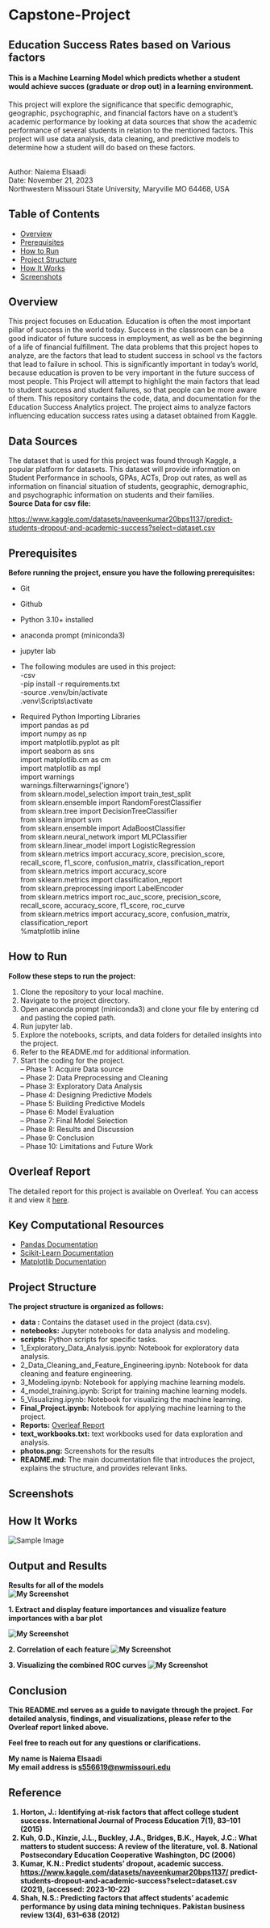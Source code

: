 # Capstone-Project

## Education Success Rates based on Various factors

#### This is a Machine Learning Model which predicts whether a student would achieve succes (graduate or drop out) in a learning environment.


This project will explore the significance that specific demographic, geographic, psychographic, and financial factors have on a student’s academic performance by looking at data sources that show the academic performance of several students in relation to the mentioned factors. This project will use data analysis, data cleaning, and predictive models to determine how a student will do based on these factors.

<br>Author: Naiema Elsaadi
<br>Date: November 21, 2023 
<br>Northwestern Missouri State University, Maryville MO 64468, USA


## Table of Contents

- [Overview](#overview)
- [Prerequisites](#prerequisites)
- [How to Run](#how-to-run)
- [Project Structure](#project-structure)
- [How It Works](#how-it-works)
- [Screenshots](#screenshots)



## Overview

This project focuses on Education. Education is often the most important pillar of success in the world today. Success in the classroom can be a good indicator of future success in employment, as well as be the beginning of a life of financial fulfillment. The data problems that this project hopes to analyze, are the factors that lead to student success in school vs the factors that lead to failure in school. This is significantly important in today’s world, because education is proven to be very important in the future success of most people. This Project will attempt to highlight the main factors that lead to student success and student failures, so that people can be more aware of them.
This repository contains the code, data, and documentation for the Education Success Analytics project. The project aims to analyze factors influencing education success rates using a dataset obtained from Kaggle.

## Data Sources
The dataset that is used for this project was found through Kaggle, a
popular platform for datasets. This dataset will provide information on Student
Performance in schools, GPAs, ACTs, Drop out rates, as well as information
on financial situation of students, geographic, demographic, and psychographic
information on students and their families. 
<br><b> Source Data for csv file:</b>

https://www.kaggle.com/datasets/naveenkumar20bps1137/predict-students-dropout-and-academic-success?select=dataset.csv


## Prerequisites

<b>Before running the project, ensure you have the following prerequisites:</b>

- Git
- Github
- Python 3.10+ installed
- anaconda prompt (miniconda3)
- jupyter lab
- The following modules are used in this project:
<br>-csv
<br>-pip install -r requirements.txt
<br>-source .venv/bin/activate
<br>.venv\Scripts\activate

- Required Python Importing Libraries
<br>import pandas as pd
<br>import numpy as np
<br>import matplotlib.pyplot as plt
<br>import seaborn as sns
<br>import matplotlib.cm as cm
<br>import matplotlib as mpl
<br>import warnings 
<br>warnings.filterwarnings('ignore')
<br>from sklearn.model_selection import train_test_split
<br>from sklearn.ensemble import RandomForestClassifier
<br>from sklearn.tree import DecisionTreeClassifier
<br>from sklearn import svm 
<br>from sklearn.ensemble import AdaBoostClassifier
<br>from sklearn.neural_network import MLPClassifier
<br>from sklearn.linear_model import LogisticRegression
<br>from sklearn.metrics import accuracy_score, precision_score, recall_score, f1_score, confusion_matrix, classification_report
<br>from sklearn.metrics import accuracy_score
<br>from sklearn.metrics import classification_report
<br>from sklearn.preprocessing import LabelEncoder
<br>from sklearn.metrics import roc_auc_score, precision_score, recall_score, accuracy_score, f1_score, roc_curve
<br>from sklearn.metrics import accuracy_score, confusion_matrix, classification_report
<br>%matplotlib inline

## How to Run

<b>Follow these steps to run the project:</b>

1. Clone the repository to your local machine.
2. Navigate to the project directory.
3. Open anaconda prompt (miniconda3) and clone your file by entering cd and pasting the copied path.
4. Run jupyter lab.
5. Explore the notebooks, scripts, and data folders for detailed insights into the project.
6. Refer to the README.md for additional information.
5. Start the coding for the project.
<br>– Phase 1: Acquire Data source
<br>– Phase 2: Data Preprocessing and Cleaning
<br>– Phase 3: Exploratory Data Analysis
<br>– Phase 4: Designing Predictive Models
<br>– Phase 5: Building Predictive Models
<br>– Phase 6: Model Evaluation
<br>– Phase 7: Final Model Selection
<br>– Phase 8: Results and Discussion
<br>– Phase 9: Conclusion
<br>– Phase 10: Limitations and Future Work

## Overleaf Report

The detailed report for this project is available on Overleaf. You can access it and view it [here](https://www.overleaf.com/read/sgvfbcrvqqhn#c4ef91).



## Key Computational Resources
- [Pandas Documentation](https://pandas.pydata.org/pandas-docs/stable/)
- [Scikit-Learn Documentation](https://scikit-learn.org/stable/documentation.html)
- [Matplotlib Documentation](https://matplotlib.org/stable/contents.html)








## Project Structure


<b>The project structure is organized as follows:</b>
-  **data :** Contains the dataset used in the project (data.csv).
- **notebooks:** Jupyter notebooks for data analysis and modeling.
- **scripts:**  Python scripts for specific tasks.
- 1_Exploratory_Data_Analysis.ipynb: Notebook for exploratory data analysis.
- 2_Data_Cleaning_and_Feature_Engineering.ipynb: Notebook for data cleaning and feature engineering.
- 3_Modeling.ipynb: Notebook for applying machine learning models.
- 4_model_training.ipynb: Script for training machine learning models.
- 5_Visualizing.ipynb: Notebook for visualizing the machine learning.
- **Final_Project.ipynb:**  Notebook for applying machine learning to the project.
- **Reports:** [Overleaf Report](https://www.overleaf.com/read/sgvfbcrvqqhn#c4ef91)
- **text_workbooks.txt:** text workbooks used for data exploration and analysis.
- **photos.png:**  Screenshots for the results 
- **README.md:** The main documentation file that introduces the project, explains the structure, and provides relevant links.

## Screenshots

## How It Works

 ![Sample Image](Screenshots/modeling.png)
 


## Output and Results
 <b> Results for all of the models
    <br>
![My Screenshot](Screenshots/Results_df.png)
  
<b>1. Extract and display feature importances and visualize feature importances with a bar plot



![My Screenshot](Screenshots/Feature_Importance_barplot.png)



<b>2. Correlation of each feature
![My Screenshot](Screenshots/FeatureCorrelations.png)


<b>3. Visualizing the combined ROC curves 
![My Screenshot](Screenshots/ROC_Curves.png)








## Conclusion
This README.md serves as a guide to navigate through the project. For detailed analysis, findings, and visualizations, please refer to the Overleaf report linked above.

Feel free to reach out for any questions or clarifications.

**My name is Naiema Elsaadi**
<br>**My email address is s556619@nwmissouri.edu**



## Reference

1. Horton, J.: Identifying at-risk factors that affect college student success.
International Journal of Process Education 7(1), 83–101 (2015)
2. Kuh, G.D., Kinzie, J.L., Buckley, J.A., Bridges, B.K., Hayek, J.C.: What matters
to student success: A review of the literature, vol. 8. National Postsecondary
Education Cooperative Washington, DC (2006)
3. Kumar, K.N.: Predict students’ dropout, academic success.
https://www.kaggle.com/datasets/naveenkumar20bps1137/
predict-students-dropout-and-academic-success?select=dataset.csv
(2021), (accessed: 2023-10-22)
4. Shah, N.S.: Predicting factors that affect students’ academic performance by using
data mining techniques. Pakistan business review 13(4), 631–638 (2012)








